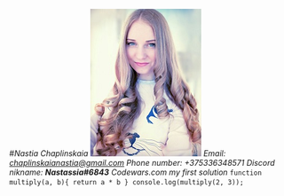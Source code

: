 #*Nastia Chaplinskaia*
![](myphotoo.jpg)
*Email: chaplinskaianastia@gmail.com*
*Phone number: +375336348571*
*Discord nikname: **Nastassia#6843***
*Codewars.com  my first solution*
`function multiply(a, b){
 return a * b
}
console.log(multiply(2, 3));` 